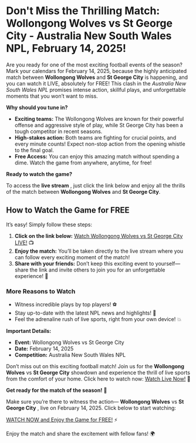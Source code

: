 # Don't Miss the Thrilling Match: Wollongong Wolves vs St George City - Australia New South Wales NPL, February 14, 2025!

Are you ready for one of the most exciting football events of the season? Mark your calendars for February 14, 2025, because the highly anticipated match between **Wollongong Wolves** and **St George City** is happening, and you can watch it LIVE, absolutely for FREE! This clash in the _Australia New South Wales NPL_ promises intense action, skillful plays, and unforgettable moments that you won’t want to miss.

**Why should you tune in?**

- **Exciting teams:** The Wollongong Wolves are known for their powerful offense and aggressive style of play, while St George City has been a tough competitor in recent seasons.
- **High-stakes action:** Both teams are fighting for crucial points, and every minute counts! Expect non-stop action from the opening whistle to the final goal.
- **Free Access:** You can enjoy this amazing match without spending a dime. Watch the game from anywhere, anytime, for free!

**Ready to watch the game?**

To access the **live stream** , just click the link below and enjoy all the thrills of the match between **Wollongong Wolves** and **St George City**.

## How to Watch the Game for FREE

It’s easy! Simply follow these steps:

1. **Click on the link below:** [Watch Wollongong Wolves vs St George City LIVE!](https://tinyurl.com/livestreamfreeo?st=Wollongong+Wolves+vs+St+George+City&si=ghc) 📺
2. **Enjoy the match:** You’ll be taken directly to the live stream where you can follow every exciting moment of the match!
3. **Share with your friends:** Don’t keep this exciting event to yourself—share the link and invite others to join you for an unforgettable experience! 🤩

### More Reasons to Watch

- Witness incredible plays by top players! ⚽
- Stay up-to-date with the latest NPL news and highlights! 📰
- Feel the adrenaline rush of live sports, right from your own device! 💥

**Important Details:**

- **Event:** Wollongong Wolves vs St George City
- **Date:** February 14, 2025
- **Competition:** Australia New South Wales NPL

Don’t miss out on this exciting football match! Join us for the **Wollongong Wolves** vs **St George City** showdown and experience the thrill of live sports from the comfort of your home. Click here to watch now: [Watch Live Now!](https://tinyurl.com/livestreamfreeo?st=Wollongong+Wolves+vs+St+George+City&si=ghc) 🎉

**Get ready for the match of the season!** 🌟

Make sure you’re there to witness the action— **Wollongong Wolves** vs **St George City** , live on February 14, 2025. Click below to start watching:

[WATCH NOW and Enjoy the Game for FREE!](https://tinyurl.com/livestreamfreeo?st=Wollongong+Wolves+vs+St+George+City&si=ghc) ⚡

Enjoy the match and share the excitement with fellow fans! 🌍
